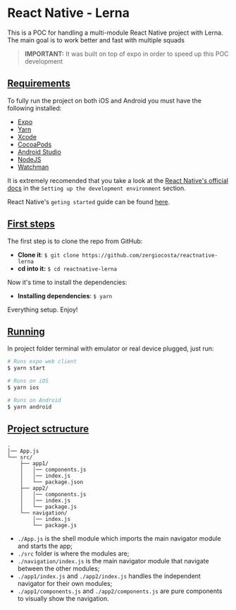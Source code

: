 # React Native - Lerna

This is a POC for handling a multi-module React Native project with Lerna. The main goal is to work better and fast with multiple squads

> **IMPORTANT:** It was built on top of expo in order to speed up this POC development

## [Requirements](#requirements)

To fully run the project on both iOS and Android you must have the following installed:

- [Expo](https://docs.expo.io/get-started/installation/)
- [Yarn](https://yarnpkg.com/getting-started/install)
- [Xcode](https://apps.apple.com/br/app/xcode/id497799835)
- [CocoaPods](https://cocoapods.org/)
- [Android Studio](https://developer.android.com/studio)
- [NodeJS](https://nodejs.org/en/download/)
- [Watchman](https://facebook.github.io/watchman/docs/install.html)

It is extremely recomended that you take a look at the [React Native's official docs](https://reactnative.dev/docs/environment-setup) in the `Setting up the development environment` section.

React Native's `geting started` guide can be found [here](https://reactnative.dev/docs/getting-started/).


## [First steps](#init)

The first step is to clone the repo from GitHub:

- **Clone it**: `$ git clone https://github.com/zergiocosta/reactnative-lerna`
- **cd into it:** `$ cd reactnative-lerna`

Now it's time to install the dependencies:

- **Installing dependencies**: `$ yarn`

Everything setup. Enjoy!

## [Running](#runnning)

In project folder terminal with emulator or real device plugged, just run:

```sh
# Runs expo web client
$ yarn start

# Runs on iOS
$ yarn ios

# Runs on Android
$ yarn android
```

## [Project sctructure](#project-structure)

```
.
│── App.js
└── src/
    ├── app1/
    │   │── components.js
    │   │── index.js
    │   └── package.json
    ├── app2/
    │   │── components.js
    │   │── index.js
    │   └── package.js
    └── navigation/
        │── index.js
        └── package.js
```

- `./App.js` is the shell module which imports the main navigator module and starts the app;
- `./src` folder is where the modules are;
- `./navigation/index.js` is the main navigator module that navigate between the other modules;
- `./app1/index.js` and `./app2/index.js` handles the independent navigator for their own modules;
- `./app1/components.js` and `./app2/components.js` are pure components to visually show the navigation.